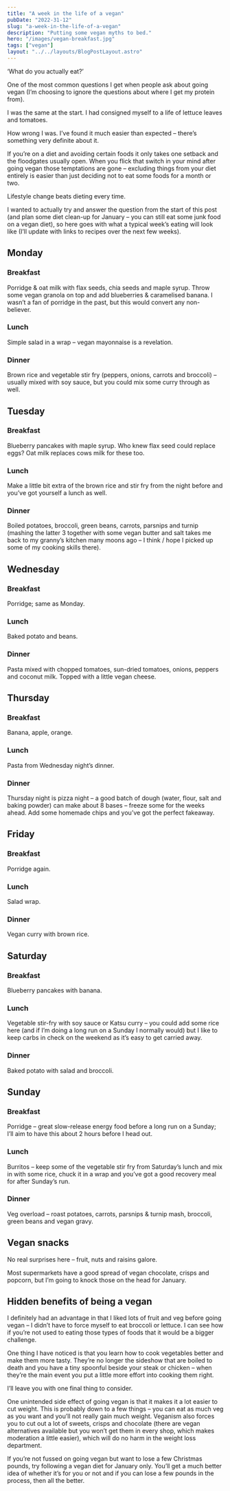 ```yaml
---
title: "A week in the life of a vegan"
pubDate: "2022-31-12"
slug: "a-week-in-the-life-of-a-vegan"
description: "Putting some vegan myths to bed."
hero: "/images/vegan-breakfast.jpg"
tags: ["vegan"]
layout: "../../layouts/BlogPostLayout.astro"
---
```


‘What do you actually eat?’

One of the most common questions I get when people ask about going vegan (I’m choosing to ignore the questions about where I get my protein from).

I was the same at the start. I had consigned myself to a life of lettuce leaves and tomatoes.

How wrong I was. I’ve found it much easier than expected – there’s something very definite about it. 

If you’re on a diet and avoiding certain foods it only takes one setback and the floodgates usually open. When you flick that switch in your mind after going vegan those temptations are gone – excluding things from your diet entirely is easier than just deciding not to eat some foods for a month or two.

Lifestyle change beats dieting every time.

I wanted to actually try and answer the question from the start of this post (and plan some diet clean-up for January – you can still eat some junk food on a vegan diet), so here goes with what a typical week’s eating will look like (I’ll update with links to recipes over the next few weeks).

## Monday
### Breakfast
Porridge & oat milk with flax seeds, chia seeds and maple syrup. Throw some vegan granola on top and add blueberries & caramelised banana. I wasn’t a fan of porridge in the past, but this would convert any non-believer.

### Lunch
Simple salad in a wrap – vegan mayonnaise is a revelation.

### Dinner
Brown rice and vegetable stir fry (peppers, onions, carrots and broccoli) – usually mixed with soy sauce, but you could mix some curry through as well.

## Tuesday
### Breakfast
Blueberry pancakes with maple syrup. Who knew flax seed could replace eggs? Oat milk replaces cows milk for these too.

### Lunch
Make a little bit extra of the brown rice and stir fry from the night before and you’ve got yourself a lunch as well.

### Dinner
Boiled potatoes, broccoli, green beans, carrots, parsnips and turnip (mashing the latter 3 together with some vegan butter and salt takes me back to my granny’s kitchen many moons ago – I think / hope I picked up some of my cooking skills there).

## Wednesday
### Breakfast
Porridge; same as Monday.

### Lunch
Baked potato and beans.

### Dinner
Pasta mixed with chopped tomatoes, sun-dried tomatoes, onions, peppers and coconut milk. Topped with a little vegan cheese.

## Thursday
### Breakfast
Banana, apple, orange.

### Lunch
Pasta from Wednesday night’s dinner.

### Dinner
Thursday night is pizza night – a good batch of dough (water, flour, salt and baking powder) can make about 8 bases – freeze some for the weeks ahead. Add some homemade chips and you’ve got the perfect fakeaway.

## Friday
### Breakfast
Porridge again.

### Lunch
Salad wrap.

### Dinner
Vegan curry with brown rice.

## Saturday
### Breakfast
Blueberry pancakes with banana.

### Lunch
Vegetable stir-fry with soy sauce or Katsu curry – you could add some rice here (and if I’m doing a long run on a Sunday I normally would) but I like to keep carbs in check on the weekend as it’s easy to get carried away.

### Dinner
Baked potato with salad and broccoli.

## Sunday
### Breakfast
Porridge – great slow-release energy food before a long run on a Sunday; I’ll aim to have this about 2 hours before I head out.

### Lunch
Burritos – keep some of the vegetable stir fry from Saturday’s lunch and mix in with some rice, chuck it in a wrap and you’ve got a good recovery meal for after Sunday’s run.

### Dinner
Veg overload – roast potatoes, carrots, parsnips & turnip mash, broccoli, green beans and vegan gravy.

## Vegan snacks
No real surprises here – fruit, nuts and raisins galore.

Most supermarkets have a good spread of vegan chocolate, crisps and popcorn, but I’m going to knock those on the head for January.

## Hidden benefits of being a vegan
I definitely had an advantage in that I liked lots of fruit and veg before going vegan – I didn’t have to force myself to eat broccoli or lettuce. I can see how if you’re not used to eating those types of foods that it would be a bigger challenge.

One thing I have noticed is that you learn how to cook vegetables better and make them more tasty. They’re no longer the sideshow that are boiled to death and you have a tiny spoonful beside your steak or chicken – when they’re the main event you put a little more effort into cooking them right. 

I’ll leave you with one final thing to consider.

One unintended side effect of going vegan is that it makes it a lot easier to cut weight. This is probably down to a few things – you can eat as much veg as you want and you’ll not really gain much weight. Veganism also forces you to cut out a lot of sweets, crisps and chocolate (there are vegan alternatives available but you won’t get them in every shop, which makes moderation a little easier), which will do no harm in the weight loss department.

If you’re not fussed on going vegan but want to lose a few Christmas pounds, try following a vegan diet for January only. You’ll get a much better idea of whether it’s for you or not and if you can lose a few pounds in the process, then all the better.
